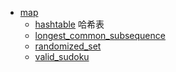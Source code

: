 - [map](map)
    - [hashtable](hashtable.py)  哈希表
    - [longest_common_subsequence](longest_common_subsequence.py)
    - [randomized_set](randomized_set.py)
    - [valid_sudoku](valid_sudoku.py)
